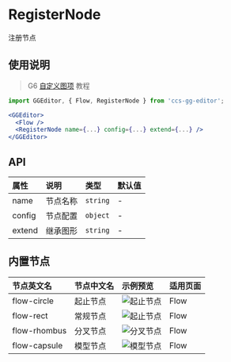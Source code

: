 # RegisterNode

注册节点

## 使用说明

> G6 [自定义图项](https://antv.alipay.com/zh-cn/g6/1.x/tutorial/custom-shape.html) 教程

```jsx
import GGEditor, { Flow, RegisterNode } from 'ccs-gg-editor';

<GGEditor>
  <Flow />
  <RegisterNode name={...} config={...} extend={...} />
</GGEditor>
```

## API

| 属性 | 说明 | 类型 | 默认值 |
| :--- | :--- | :--- | :--- |
| name | 节点名称 | `string` | - |
| config | 节点配置 | `object` | - |
| extend | 继承图形 | `string` | - |

## 内置节点

| 节点英文名 | 节点中文名 | 示例预览 |适用页面 |
| :--- | :--- | :--- | :--- |
| flow-circle | 起止节点 | ![起止节点](https://gw.alipayobjects.com/zos/rmsportal/ZnPxbVjKYADMYxkTQXRi.svg) | Flow |
| flow-rect | 常规节点 | ![起止节点](https://gw.alipayobjects.com/zos/rmsportal/wHcJakkCXDrUUlNkNzSy.svg) | Flow |
| flow-rhombus | 分叉节点 | ![分叉节点](https://gw.alipayobjects.com/zos/rmsportal/SnWIktArriZRWdGCnGfK.svg) | Flow |
| flow-capsule | 模型节点 | ![模型节点](https://gw.alipayobjects.com/zos/rmsportal/rQMUhHHSqwYsPwjXxcfP.svg) | Flow |
